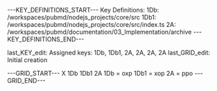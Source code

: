 ---KEY_DEFINITIONS_START---
Key Definitions:
1Db: /workspaces/pubmd/nodejs_projects/core/src
1Db1: /workspaces/pubmd/nodejs_projects/core/src/index.ts
2A: /workspaces/pubmd/documentation/03_Implementation/archive
---KEY_DEFINITIONS_END---

last_KEY_edit: Assigned keys: 1Db, 1Db1, 2A, 2A, 2A, 2A
last_GRID_edit: Initial creation

---GRID_START---
X 1Db 1Db1 2A
1Db = oxp
1Db1 = xop
2A = ppo
---GRID_END---


